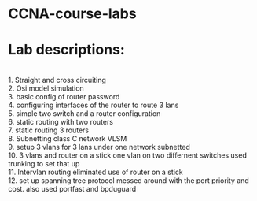 # CCNA-course-labs   

<h1> Lab descriptions: </h1> 

<br> 1. Straight and cross circuiting </br>
2. Osi model simulation 
<br>3. basic config of router password 
<br>4. configuring interfaces of the router to route 3 lans 
<br>5. simple two switch and a router configuration   
6. static routing with two routers
<br>7. static routing 3 routers 
<br>8. Subnetting class C network VLSM 
<br>9. setup 3 vlans for 3 lans under one network subnetted
<br>10. 3 vlans and router on a stick one vlan on two differnent switches used trunking to set that up 
<br>11. Intervlan routing eliminated use of router on a stick 
<br>12. set up spanning tree protocol messed around with the port priority and cost.  also used portfast and bpduguard

